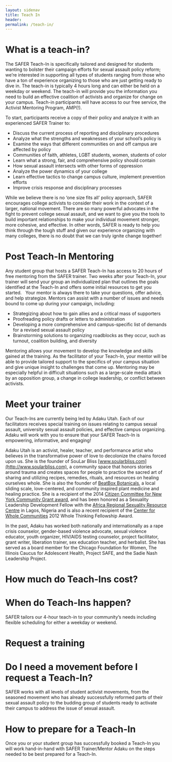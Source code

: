 ```yaml
---
layout: sidenav
title: Teach In
header: 
permalink: /teach-in/
---
```


# What is a teach-in?

The SAFER Teach-In is specifically tailored and designed for students wanting to bolster their campaign efforts for sexual assault policy reform; we’re interested in supporting all types of students ranging from those who have a ton of experience organizing to those who are just getting ready to dive in. The teach-in is typically 4 hours long and can either be held on a weekday or weekend. The teach-in will provide you the information you need to build an effective coalition of activists and organize for change on your campus. Teach-in participants will have access to our free service, the Activist Mentoring Program, AMP(!).

To start, participants receive a copy of their policy and analyze it with an experienced SAFER Trainer to:

* Discuss the current process of reporting and disciplinary procedures
* Analyze what the strengths and weaknesses of your school’s policy is
* Examine the ways that different communities on and off campus are affected by policy
* Communities of faith, athletes, LGBT students, women, students of color
* Learn what a strong, fair, and comprehensive policy should contain
* How sexual assault intersects with other forms of oppression
* Analyze the power dynamics of your college
* Learn effective tactics to change campus culture, implement prevention efforts 
* Improve crisis response and disciplinary processes

While we believe there is no ‘one size fits all’ policy approach, SAFER encourages college activists to consider their work in the context of a larger, national movement. There are so many powerful advocates in the fight to prevent college sexual assault, and we want to give you the tools to build important relationships to make your individual movement stronger, more cohesive, and effective. In other words, SAFER is ready to help you think through the tough stuff and given our experience organizing with many colleges, there is no doubt that we can truly ignite change together!

# Post Teach-In Mentoring

Any student group that hosts a SAFER Teach-In has access to 20 hours of free mentoring from the SAFER trainer. Two weeks after your Teach-In, your trainer will send your group an individualized plan that outlines the goals identified at the Teach-In and offers some initial resources to get you started.   Your mentor is always there to take your questions, offer advice, and help strategize. Mentors can assist with a number of issues and needs bound to come up during your campaign, including: 

* Strategizing about how to gain allies and a critical mass of supporters
* Proofreading policy drafts or letters to administration
* Developing a more comprehensive and campus-specific list of demands for a revised sexual assault policy
* Brainstorming solutions to organizing roadblocks as they occur, such as turnout, coalition building, and diversity

Mentoring allows your movement to develop the knowledge and skills gained at the training. As the facilitator of your Teach-In, your mentor will be able to provide tailored support to the specifics of your campus situation and give unique insight to challenges that come up.  Mentoring may be especially helpful in difficult situations such as a large-scale media attack by an opposition group, a change in college leadership, or conflict between activists.

# Meet your trainer

Our Teach-Ins are currently being led by Adaku Utah. Each of our facilitators receives special training on issues relating to campus sexual assault, university sexual assault policies, and effective campus organizing. Adaku will work with you to ensure that your SAFER Teach-In is empowering, informative, and engaging!

Adaku Utah is an activist, healer, teacher, and performance artist who believes in the transformative power of love to decolonize the chains forced upon us. She is the founder of SouLar Bliss [www.soularbliss.com](http://www.soularbliss.com), a community space that honors stories around trauma and creates spaces for people to practice the sacred art of sharing and utilizing recipes, remedies, rituals, and resources on healing ourselves whole. She is also the founder of [BeatBox Botanicals](http://www.soularbliss.com/beatbox-botanicals/), a local sliding scale, love-centered, and community inspired plant medicine and healing practice. She is a recipient of the 2014 [Citizen Committee for New York Community Grant award](http://www.citizensnyc.org/), and has been honored as a Sexuality Leadership Development Fellow with the [Africa Regional Sexuality Resource Centre](http://www.arsrc.org/training/sldf/index.html) in Lagos, Nigeria and is also a recent recipient of the [Center for Whole Communities](http://www.wholecommunities.org/) 2012 Whole Thinking Fellowship Award.

In the past, Adaku has worked both nationally and internationally as a rape crisis counselor, gender-based violence advocate, sexual violence educator, youth organizer, HIV/AIDS testing counselor, project facilitator, grant writer, liberation trainer, sex education teacher, and herbalist. She has served as a board member for the Chicago Foundation for Women, The Illinois Caucus for Adolescent Health, Project SAFE, and the Sadie Nash Leadership Project.

# How much do Teach-Ins cost?

# When do Teach-Ins happen?

SAFER tailors our 4-hour teach-in to your community’s needs including flexible scheduling for either a weekday or weekend. 

# Request a training

# Do I need a movement before I request a Teach-In?

SAFER works with all levels of student activist movements, from the seasoned movement who has already successfully reformed parts of their sexual assault policy to the budding group of students ready to activate their campus to address the issue of sexual assault. 

# How to prepare for a Teach-In

Once you or your student group has successfully booked a Teach-In you will work hand-in-hand with SAFER Trainer/Mentor Adaku on the steps needed to be best prepared for a Teach-In. 
